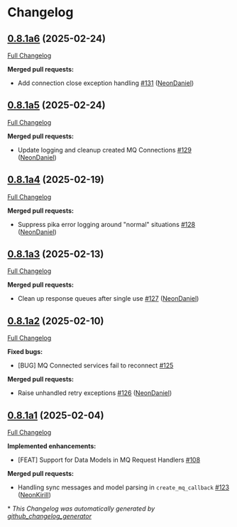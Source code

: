 # Changelog

## [0.8.1a6](https://github.com/NeonGeckoCom/neon_mq_connector/tree/0.8.1a6) (2025-02-24)

[Full Changelog](https://github.com/NeonGeckoCom/neon_mq_connector/compare/0.8.1a5...0.8.1a6)

**Merged pull requests:**

- Add connection close exception handling [\#131](https://github.com/NeonGeckoCom/neon_mq_connector/pull/131) ([NeonDaniel](https://github.com/NeonDaniel))

## [0.8.1a5](https://github.com/NeonGeckoCom/neon_mq_connector/tree/0.8.1a5) (2025-02-24)

[Full Changelog](https://github.com/NeonGeckoCom/neon_mq_connector/compare/0.8.1a4...0.8.1a5)

**Merged pull requests:**

- Update logging and cleanup created MQ Connections [\#129](https://github.com/NeonGeckoCom/neon_mq_connector/pull/129) ([NeonDaniel](https://github.com/NeonDaniel))

## [0.8.1a4](https://github.com/NeonGeckoCom/neon_mq_connector/tree/0.8.1a4) (2025-02-19)

[Full Changelog](https://github.com/NeonGeckoCom/neon_mq_connector/compare/0.8.1a3...0.8.1a4)

**Merged pull requests:**

- Suppress pika error logging around "normal" situations [\#128](https://github.com/NeonGeckoCom/neon_mq_connector/pull/128) ([NeonDaniel](https://github.com/NeonDaniel))

## [0.8.1a3](https://github.com/NeonGeckoCom/neon_mq_connector/tree/0.8.1a3) (2025-02-13)

[Full Changelog](https://github.com/NeonGeckoCom/neon_mq_connector/compare/0.8.1a2...0.8.1a3)

**Merged pull requests:**

- Clean up response queues after single use [\#127](https://github.com/NeonGeckoCom/neon_mq_connector/pull/127) ([NeonDaniel](https://github.com/NeonDaniel))

## [0.8.1a2](https://github.com/NeonGeckoCom/neon_mq_connector/tree/0.8.1a2) (2025-02-10)

[Full Changelog](https://github.com/NeonGeckoCom/neon_mq_connector/compare/0.8.1a1...0.8.1a2)

**Fixed bugs:**

- \[BUG\] MQ Connected services fail to reconnect [\#125](https://github.com/NeonGeckoCom/neon_mq_connector/issues/125)

**Merged pull requests:**

- Raise unhandled retry exceptions [\#126](https://github.com/NeonGeckoCom/neon_mq_connector/pull/126) ([NeonDaniel](https://github.com/NeonDaniel))

## [0.8.1a1](https://github.com/NeonGeckoCom/neon_mq_connector/tree/0.8.1a1) (2025-02-04)

[Full Changelog](https://github.com/NeonGeckoCom/neon_mq_connector/compare/0.8.0...0.8.1a1)

**Implemented enhancements:**

- \[FEAT\] Support for Data Models in MQ Request Handlers [\#108](https://github.com/NeonGeckoCom/neon_mq_connector/issues/108)

**Merged pull requests:**

- Handling sync messages and model parsing in `create_mq_callback` [\#123](https://github.com/NeonGeckoCom/neon_mq_connector/pull/123) ([NeonKirill](https://github.com/NeonKirill))



\* *This Changelog was automatically generated by [github_changelog_generator](https://github.com/github-changelog-generator/github-changelog-generator)*
